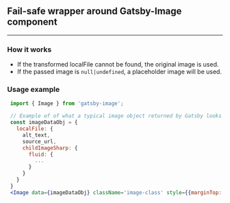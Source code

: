 ## Fail-safe wrapper around Gatsby-Image component

---

### How it works

- If the transformed localFile cannot be found, the original image is used.
- If the passed image is `null|undefined`, a placeholder image will be used.

### Usage example

```jsx
 import { Image } from 'gatsby-image';

 // Example of of what a typical image object returned by Gatsby looks like
 const imageDataObj = {
   localFile: {
     alt_text,
     source_url,
     childImageSharp: {
       fluid: {
         ...
       }
     }
   }
 }
 <Image data={imageDataObj} className='image-class' style={{marginTop: 10}} />
```
